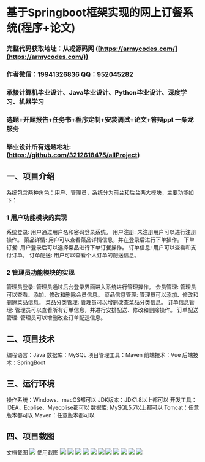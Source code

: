 基于Springboot框架实现的网上订餐系统(程序+论文)
=
###  完整代码获取地址：从戎源码网 ([https://armycodes.com/](https://armycodes.com/))
###  作者微信：19941326836  QQ：952045282 
###  承接计算机毕业设计、Java毕业设计、Python毕业设计、深度学习、机器学习
###  选题+开题报告+任务书+程序定制+安装调试+论文+答辩ppt 一条龙服务
###  毕业设计所有选题地址:(https://github.com/3212618475/allProject)


一、项目介绍
---
系统包含两种角色：用户、管理员，系统分为前台和后台两大模块，主要功能如下：
### 1 用户功能模块的实现
系统登录: 用户通过用户名和密码登录系统。
用户注册: 未注册用户可以进行注册操作。
菜品详情: 用户可以查看菜品详情信息，并在登录后进行下单操作。
下单订餐: 用户登录后可以选择菜品进行下单订餐操作。
订单信息: 用户可以查看和支付订单。
订单配送: 用户可以查看个人订单的配送信息。

### 2 管理员功能模块的实现
管理员登录: 管理员通过后台登录界面进入系统进行管理操作。
会员管理: 管理员可以查看、添加、修改和删除会员信息。
菜品信息管理: 管理员可以添加、修改和删除菜品信息。
菜品分类管理: 管理员可以增删改查菜品分类信息。
订单信息管理: 管理员可以查看所有订单信息，并进行安排配送、修改和删除操作。
订单配送管理: 管理员可以增删改查订单配送信息。



二、项目技术
---
编程语言：Java
数据库：MySQL
项目管理工具：Maven
前端技术：Vue
后端技术：SpringBoot

三、运行环境
---
操作系统：Windows、macOS都可以
JDK版本：JDK1.8以上都可以
开发工具：IDEA、Ecplise、Myecplise都可以
数据库: MySQL5.7以上都可以
Tomcat：任意版本都可以
Maven：任意版本都可以

四、项目截图
---
文档截图
![](limage/1.png)
使用截图
![](image/图片1.png)
![](image/图片2.png)
![](image/图片3.png)
![](image/图片4.png)
![](image/图片5.png)
![](image/图片6.png)
![](image/图片7.png)
![](image/图片8.png)
![](image/图片9.png)
![](image/图片10.png)
![](image/图片11.png)

